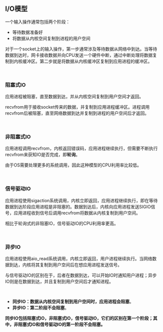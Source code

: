 ##  I/O模型

一个输入操作通常包括两个阶段：

- 等待数据准备好
- 将数据从内核空间复制到进程的用户空间

对于一个socket上的输入操作，第一步通常涉及等待数据从网络中到达。当等待数据到达时，网卡接收数据并向CPU发送一个硬件中断，通过中断处理将数据复制到内核缓冲区。第二步就是将数据从内核缓冲区复制到应用进程的缓冲区。

<br>

### 阻塞式IO

应用进程被阻塞，直至数据到达，并从内核空间复制到用户空间才返回。

recvfrom用于接收socket传来的数据，并复制到应用进程缓冲区。进程调用recvfrom后被阻塞，直至网络数据到达并复制到进程的用户空间后才返回。

<br>

### 非阻塞式IO

应用进程调用recvfrom，内核返回错误码，应用进程继续执行，但需要不断执行recvfrom来获知IO是否完成，即**轮询**。

由于OS需要处理更多的系统调用，因此这种模型的CPU利用率比较低。

<br>

### 信号驱动IO

应用进程使用sigaction系统调用，内核立即返回，应用进程继续执行，即在等待数据到达阶段应用进程是非阻塞的。数据到达后，内核向应用进程发送SIGIO信号，应用进程收到信号后调用recvfrom将数据从内核复制到用户空间。

相比于轮询式的非阻塞IO，信号驱动IO的CPU利用率更高。

<br>

### 异步IO

应用进程使用aio_read系统调用，内核立即返回，用户进程继续执行。当网络数据到达，内核将其复制到用户空间后在想应用进程发送信号。

与信号驱动IO的区别在于，后者在数据到达，可以开始IO时通知用户进程；异步IO则是在数据到达，并且复制到用户空间后才通知进程。

<br>

- **同步IO：数据从内核空间复制到用户空间时，应用进程会阻塞**。
- **异步IO：第二阶段不会阻塞**。

**同步IO包括阻塞式IO，非阻塞式IO，信号驱动IO，它们的区别在第一个阶段；其中，非阻塞式IO和信号驱动IO的第一阶段不会阻塞。**